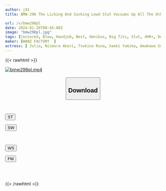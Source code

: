 ```yaml
---
author: j91
title: BMW-298 The Licking And Sucking Lewd Slut Vacuums Up All The Other Sperm! Fellatio Oral Ejaculation BEST!

url: /v/bmw298pl
date: 2024-01-26T00:45:00Z
image: "bmw298pl.jpg"
tags: [Censored, Blow, Handjob, Best, Omnibus, Big Tits, Slut, 4HR+, Deep Throating	]
maker: [WANZ FACTORY  ]
actress: [ Julia, Niimura Akari, Tsukino Runa, Saeki Yumika, Amakawa Sora, Asada Himari, Yokomiya Nanami, Kuramoto Sumire, Sano Natsu, Kisaki Nana]
---
```



{{< rawhtml >}}

<div class="video" data-videoid="DXX9bMA7OqHk7Jl">
    <a href="javascript:;">
        <img src="/v/bmw298pl/bmw298pl.jpg" width="WIDTH" height="HEIGHT" alt="bmw298pl.mp4" loading="lazy">
    </a>
</div>

<script type="text/javascript" src="https://j91.asia/asset/on-demand-st.js"></script>

<br>
  <link rel="stylesheet" href="https://j91.asia/asset/bs5.css">
  
  <center>
  <button class="btn btn-primary" type="button" data-bs-toggle="collapse" data-bs-target=".multi-collapse" aria-expanded="false" aria-controls="multiCollapseExample1 multiCollapseExample2"><h2>Download</h2></button></center>
</p>
<div class="row">
  <div class="col">
    <div class="collapse multi-collapse" id="multiCollapseExample1">
      <div class="card card-body">
	      	      <br>
<div class="buttons">  
<p><a href="https://streamtape.to/v/DXX9bMA7OqHk7Jl" target="_blank"><button class="btn-hover color-3"><i class="fa fa-download"></i> ST</button></a></p>
<p><a href="https://flaswish.com/6u05ykbgffee" target="_blank"><button class="btn-hover color-2"><i class="fa fa-download"></i> SW</button></a></p></div>
    </div>
  </div>
</div>
  <div class="col">
    <div class="collapse multi-collapse" id="multiCollapseExample2">
      <div class="card card-body">
	      <br>
<div class="buttons">
<p><a href="https://wolfstream.tv/zjr7a5iyxse3/BMW-298.mp4.html" target="_blank"><button class="btn-hover color-9"><i class="fa fa-download"></i> WS</button></a></p>
<p><a href="https://filemoon.sx/d/i0l8k2yh0lmw" target="_blank"><button class="btn-hover color-8"><i class="fa fa-download"></i> FM</button></a></p></div>
<br><br>
      </div>
    </div>
  </div>
</div>

{{< /rawhtml >}}